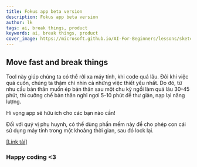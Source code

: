 ```yaml
---
title: Fokus app beta version
description: Fokus app beta version
author: lk
tags: ai, break things, product
keywords: ai, break things, product
cover_image: https://microsoft.github.io/AI-For-Beginners/lessons/sketchnotes/ai-overview.png
---
```


## Move fast and break things

Tool này giúp chúng ta có thể rời xa máy tính, khi code quá lâu. Đôi khi việc quá cuốn, chúng ta thậm chí nhin cả những việc thiết yếu nhất. Do đó, từ nhu cầu bản thân muốn ép bản thân sau một chu kỳ ngồi làm quá lâu 30-45 phút, thì cưỡng chế bản thân nghỉ ngơi 5-10 phút để thư giản, nạp lại năng lượng.

Hi vọng app sẽ hữu ích cho các bạn nào cần!

Đối với quý vị phụ huynh, có thể dùng phần mềm này để cho phép con cái sử dụng máy tính trong một khoảng thời gian, sau đó lock lại.

<a href="../sample-files/FocusTimer_macOS_Advanced.dmg">[Link tải]</a>

### Happy coding <3

